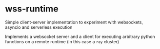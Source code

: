 # wss-runtime

Simple client-server implementation to experiment with websockets, asyncio and serverless execution

Implements a websocket server and a client for executing arbitrary python functions on a remote runtime (in this case a `ray` cluster)

